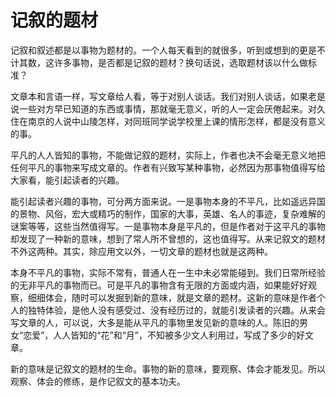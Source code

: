# 记叙的题材

记叙和叙述都是以事物为题材的。一个人每天看到的就很多，听到或想到的更是不计其数，这许多事物，是否都是记叙的题材？换句话说，选取题材该以什么做标准？

文章本和言语一样，写文章给人看，等于对别人谈话。我们对别人谈话，如果老是说一些对方早已知道的东西或事情，那就毫无意义，听的人一定会厌倦起来。对久住在南京的人说中山陵怎样，对同班同学说学校里上课的情形怎样，都是没有意义的事。

平凡的人人皆知的事物，不能做记叙的题材，实际上，作者也决不会毫无意义地把任何平凡的事物来写成文章的。作者有兴致写某种事物，必然因为那事物值得写给大家看，能引起读者的兴趣。

能引起读者兴趣的事物，可分两方面来说。一是事物本身的不平凡，比如遥远异国的景物、风俗，宏大或精巧的制作，国家的大事，英雄、名人的事迹，复杂难解的谜案等等，这些当然值得写。一是事物本身是平凡的，但是作者对于这平凡的事物却发现了一种新的意味，想到了常人所不曾想的，这也值得写。从来记叙文的题材不外这两种。其实，除应用文以外，一切文章的题材也就是这两种。

本身不平凡的事物，实际不常有，普通人在一生中未必常能碰到。我们日常所经验的无非平凡的事物而已。可是平凡的事物含有无限的方面或内涵，如果能好好观察，细细体会，随时可以发掘到新的意味，就是文章的题材。这新的意味是作者个人的独特体验，是他人没有感受过、没有经历过的，就能引发读者的兴趣。从来会写文章的人，可以说，大多是能从平凡的事物里发见新的意味的人。陈旧的男女“恋爱”，人人皆知的“花”和“月”，不知被多少文人利用过，写成了多少的好文章。

新的意味是记叙文的题材的生命。事物的新的意味，要观察、体会才能发见。所以观察、体会的修练，是作记叙文的基本功夫。